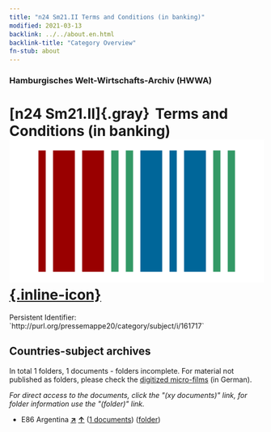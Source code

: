 ```yaml
---
title: "n24 Sm21.II Terms and Conditions (in banking)"
modified: 2021-03-13
backlink: ../../about.en.html
backlink-title: "Category Overview"
fn-stub: about
---
```


### Hamburgisches Welt-Wirtschafts-Archiv (HWWA)

# [n24 Sm21.II]{.gray}&#8201; Terms and Conditions (in banking) &#160; [![Wikidata](/images/Wikidata-logo.svg "Wikidata"){.inline-icon}](http://www.wikidata.org/entity/Q104711038)

<div class="hint">Persistent Identifier: `http://purl.org/pressemappe20/category/subject/i/161717`</div>







## Countries-subject archives





In total 1 folders, 1 documents - folders incomplete.
For material not published as folders, please check the [digitized micro-films](/film/h1_sh.de.html) (in German).

_For direct access to the documents, click the "(xy documents)" link, for folder information use the "(folder)" link._


- E86 Argentina [**&nearr;**](../../../geo/i/141692/about.en.html "Argentina (all folders)") [**&uarr;**](../../../geo/about.en.html#E86 "Country category system") (<a href="https://pm20.zbw.eu/iiifview/folder/sh/141692,161717" title="about: Argentina : Terms and Conditions (in banking)" target="_blank">1 documents</a>) ([folder](../../../../folder/sh/1416xx/141692/1617xx/161717/about.en.html))








